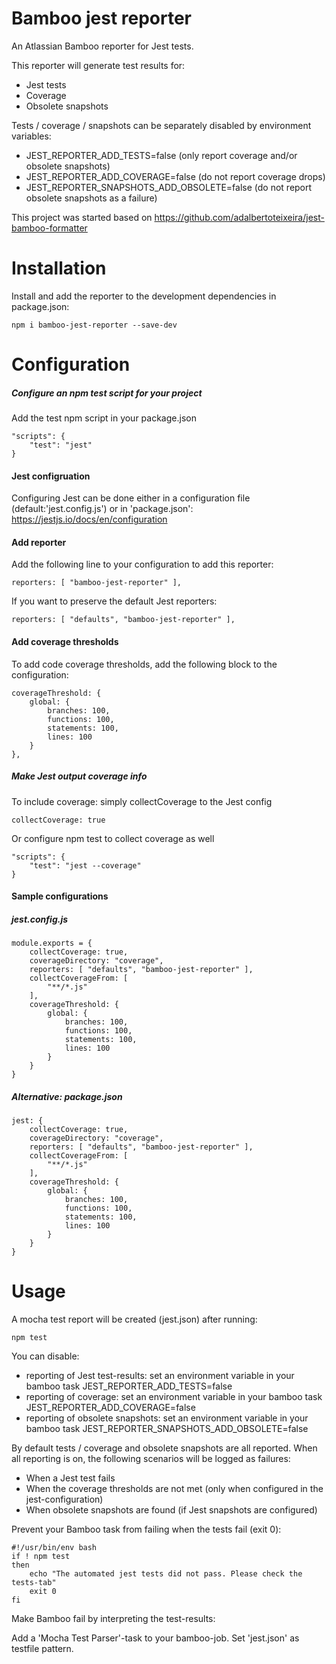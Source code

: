 # Bamboo jest reporter
An Atlassian Bamboo reporter for Jest tests. 

This reporter will generate test results for:
* Jest tests
* Coverage
* Obsolete snapshots

Tests / coverage / snapshots can be separately disabled by environment variables:
* JEST_REPORTER_ADD_TESTS=false (only report coverage and/or obsolete snapshots)
* JEST_REPORTER_ADD_COVERAGE=false (do not report coverage drops)
* JEST_REPORTER_SNAPSHOTS_ADD_OBSOLETE=false (do not report obsolete snapshots as a failure)

This project was started based on https://github.com/adalbertoteixeira/jest-bamboo-formatter

# Installation
Install and add the reporter to the development dependencies in package.json:
```
npm i bamboo-jest-reporter --save-dev
```

# Configuration
##### Configure an npm test script for your project
Add the test npm script in your package.json
```
"scripts": {
    "test": "jest"
}
```
#### Jest configruation
Configuring Jest can be done either in a configuration file (default:'jest.config.js') or in 'package.json':
https://jestjs.io/docs/en/configuration

#### Add reporter
Add the following line to your configuration to add this reporter:
```
reporters: [ "bamboo-jest-reporter" ],
```
If you want to preserve the default Jest reporters:
```
reporters: [ "defaults", "bamboo-jest-reporter" ],
```
#### Add coverage thresholds
To add code coverage thresholds, add the following block to the configuration:
```
coverageThreshold: {
    global: {
        branches: 100,
        functions: 100,
        statements: 100,
        lines: 100
    }
},
```
##### Make Jest output coverage info
To include coverage: simply collectCoverage to the Jest config
```
collectCoverage: true
```
Or configure npm test to collect coverage as well
```
"scripts": {
    "test": "jest --coverage"
}
```
#### Sample configurations
##### jest.config.js
```
module.exports = {
	collectCoverage: true,
	coverageDirectory: "coverage",
	reporters: [ "defaults", "bamboo-jest-reporter" ],
	collectCoverageFrom: [
		"**/*.js"
	],
	coverageThreshold: {
		global: {
			branches: 100,
			functions: 100,
			statements: 100,
			lines: 100
		}
	}
}
```
##### Alternative: package.json
```
jest: {
	collectCoverage: true,
	coverageDirectory: "coverage",
	reporters: [ "defaults", "bamboo-jest-reporter" ],
	collectCoverageFrom: [
		"**/*.js"
	],
	coverageThreshold: {
		global: {
			branches: 100,
			functions: 100,
			statements: 100,
			lines: 100
		}
	}
}
```

# Usage
A mocha test report will be created (jest.json) after running:
```
npm test
```
You can disable:
* reporting of Jest test-results: set an environment variable in your bamboo task JEST_REPORTER_ADD_TESTS=false
* reporting of coverage: set an environment variable in your bamboo task JEST_REPORTER_ADD_COVERAGE=false
* reporting of obsolete snapshots: set an environment variable in your bamboo task JEST_REPORTER_SNAPSHOTS_ADD_OBSOLETE=false

By default tests / coverage and obsolete snapshots are all reported. When all reporting is on, the following scenarios will be logged as failures:
* When a Jest test fails
* When the coverage thresholds are not met (only when configured in the jest-configuration)
* When obsolete snapshots are found (if Jest snapshots are configured)

Prevent your Bamboo task from failing when the tests fail (exit 0):
```
#!/usr/bin/env bash
if ! npm test
then
    echo "The automated jest tests did not pass. Please check the tests-tab"
    exit 0
fi
```

Make Bamboo fail by interpreting the test-results:

Add a 'Mocha Test Parser'-task to your bamboo-job. Set 'jest.json' as testfile pattern.
